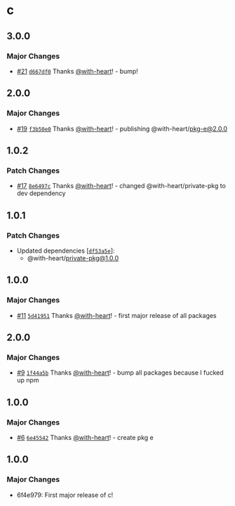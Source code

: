 # c

## 3.0.0

### Major Changes

- [#21](https://github.com/with-heart/changesets-pnpm-workspace-protocol-test/pull/21) [`d667df0`](https://github.com/with-heart/changesets-pnpm-workspace-protocol-test/commit/d667df0558dde2204ed8902ec6d7653376120357) Thanks [@with-heart](https://github.com/with-heart)! - bump!

## 2.0.0

### Major Changes

- [#19](https://github.com/with-heart/changesets-pnpm-workspace-protocol-test/pull/19) [`f3b50e0`](https://github.com/with-heart/changesets-pnpm-workspace-protocol-test/commit/f3b50e0138fb3d01d6c3fae1b79d1d8bc7b32d9a) Thanks [@with-heart](https://github.com/with-heart)! - publishing @with-heart/pkg-e@2.0.0

## 1.0.2

### Patch Changes

- [#17](https://github.com/with-heart/changesets-pnpm-workspace-protocol-test/pull/17) [`8e6497c`](https://github.com/with-heart/changesets-pnpm-workspace-protocol-test/commit/8e6497c35e762df80ae6546738fd286d046d9e16) Thanks [@with-heart](https://github.com/with-heart)! - changed @with-heart/private-pkg to dev dependency

## 1.0.1

### Patch Changes

- Updated dependencies [[`df53a5e`](https://github.com/with-heart/changesets-pnpm-workspace-protocol-test/commit/df53a5e54256bf84f00696494c6cc2dc519d5071)]:
  - @with-heart/private-pkg@1.0.0

## 1.0.0

### Major Changes

- [#11](https://github.com/with-heart/changesets-pnpm-workspace-protocol-test/pull/11) [`5d41951`](https://github.com/with-heart/changesets-pnpm-workspace-protocol-test/commit/5d4195141e8f727376753436dc01848e6c145e67) Thanks [@with-heart](https://github.com/with-heart)! - first major release of all packages

## 2.0.0

### Major Changes

- [#9](https://github.com/with-heart/changesets-pnpm-workspace-protocol-test/pull/9) [`1f44a5b`](https://github.com/with-heart/changesets-pnpm-workspace-protocol-test/commit/1f44a5b63aff2ce03d02c080fa398d982beffc10) Thanks [@with-heart](https://github.com/with-heart)! - bump all packages because I fucked up npm

## 1.0.0

### Major Changes

- [#6](https://github.com/with-heart/changesets-pnpm-workspace-protocol-test/pull/6) [`6e45542`](https://github.com/with-heart/changesets-pnpm-workspace-protocol-test/commit/6e4554231760271c89db058837265188af362b6e) Thanks [@with-heart](https://github.com/with-heart)! - create pkg e

## 1.0.0

### Major Changes

- 6f4e979: First major release of c!
